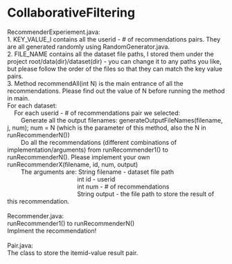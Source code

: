 CollaborativeFiltering
======================
RecommenderExperiement.java:
<br>1. KEY_VALUE_I contains all the userid - # of recommendations pairs. They are all generated randomly using RandomGenerator.java.
<br>2. FILE_NAME contains all the dataset file paths, I stored them under the project root/data(dir)/dataset(dir) - you can change it to any paths you like, but please follow the order of the files so that they can match the key value pairs.
<br>3. Method recommendAll(int N) is the main entrance of all the recommendations. Please find out the value of N before running the method in main.
<br>For each dataset:
<br>&nbsp;&nbsp;&nbsp;&nbsp;For each userid - # of recommendations pair we selected:
<br>&nbsp;&nbsp;&nbsp;&nbsp;&nbsp;&nbsp;&nbsp;&nbsp;Generate all the output filenames: generateOutputFileNames(filename, j, num); num = N (which is the parameter of this method, also the N in runRecommenderN())
<br>&nbsp;&nbsp;&nbsp;&nbsp;&nbsp;&nbsp;&nbsp;&nbsp;Do all the recommendations (different combinations of implementation/arguments) from runRecommender1() to runRecommenderN(). Please implement your own runRecommenderX(filename, id, num, output)
<br>&nbsp;&nbsp;&nbsp;&nbsp;&nbsp;&nbsp;&nbsp;&nbsp;The arguments are: String filename - dataset file path
<br>&nbsp;&nbsp;&nbsp;&nbsp;&nbsp;&nbsp;&nbsp;&nbsp;&nbsp;&nbsp;&nbsp;&nbsp;&nbsp;&nbsp;&nbsp;&nbsp;&nbsp;&nbsp;&nbsp;&nbsp;&nbsp;&nbsp;&nbsp;&nbsp;&nbsp;&nbsp;&nbsp;&nbsp;&nbsp;&nbsp;&nbsp;&nbsp;&nbsp;&nbsp;&nbsp;&nbsp;&nbsp;&nbsp;&nbsp;&nbsp;&nbsp;int id - userid
<br>&nbsp;&nbsp;&nbsp;&nbsp;&nbsp;&nbsp;&nbsp;&nbsp;&nbsp;&nbsp;&nbsp;&nbsp;&nbsp;&nbsp;&nbsp;&nbsp;&nbsp;&nbsp;&nbsp;&nbsp;&nbsp;&nbsp;&nbsp;&nbsp;&nbsp;&nbsp;&nbsp;&nbsp;&nbsp;&nbsp;&nbsp;&nbsp;&nbsp;&nbsp;&nbsp;&nbsp;&nbsp;&nbsp;&nbsp;&nbsp;&nbsp;int num - # of recommendations
<br>&nbsp;&nbsp;&nbsp;&nbsp;&nbsp;&nbsp;&nbsp;&nbsp;&nbsp;&nbsp;&nbsp;&nbsp;&nbsp;&nbsp;&nbsp;&nbsp;&nbsp;&nbsp;&nbsp;&nbsp;&nbsp;&nbsp;&nbsp;&nbsp;&nbsp;&nbsp;&nbsp;&nbsp;&nbsp;&nbsp;&nbsp;&nbsp;&nbsp;&nbsp;&nbsp;&nbsp;&nbsp;&nbsp;&nbsp;&nbsp;&nbsp;String output - the file path to store the result of this recommendation.
<br>
<br>Recommender.java:
<br>runRecommender1() to runRecommenderN()
<br>Implment the recommendation!
<br>
<br>Pair.java:
<br>The class to store the itemid-value result pair.

